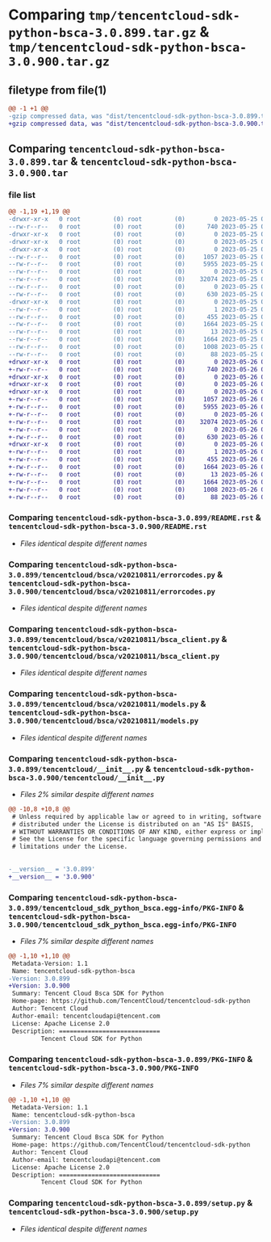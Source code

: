 # Comparing `tmp/tencentcloud-sdk-python-bsca-3.0.899.tar.gz` & `tmp/tencentcloud-sdk-python-bsca-3.0.900.tar.gz`

## filetype from file(1)

```diff
@@ -1 +1 @@
-gzip compressed data, was "dist/tencentcloud-sdk-python-bsca-3.0.899.tar", last modified: Thu May 25 00:18:29 2023, max compression
+gzip compressed data, was "dist/tencentcloud-sdk-python-bsca-3.0.900.tar", last modified: Fri May 26 02:11:53 2023, max compression
```

## Comparing `tencentcloud-sdk-python-bsca-3.0.899.tar` & `tencentcloud-sdk-python-bsca-3.0.900.tar`

### file list

```diff
@@ -1,19 +1,19 @@
-drwxr-xr-x   0 root         (0) root         (0)        0 2023-05-25 00:18:29.000000 tencentcloud-sdk-python-bsca-3.0.899/
--rw-r--r--   0 root         (0) root         (0)      740 2023-05-25 00:18:29.000000 tencentcloud-sdk-python-bsca-3.0.899/README.rst
-drwxr-xr-x   0 root         (0) root         (0)        0 2023-05-25 00:18:29.000000 tencentcloud-sdk-python-bsca-3.0.899/tencentcloud/
-drwxr-xr-x   0 root         (0) root         (0)        0 2023-05-25 00:18:29.000000 tencentcloud-sdk-python-bsca-3.0.899/tencentcloud/bsca/
-drwxr-xr-x   0 root         (0) root         (0)        0 2023-05-25 00:18:29.000000 tencentcloud-sdk-python-bsca-3.0.899/tencentcloud/bsca/v20210811/
--rw-r--r--   0 root         (0) root         (0)     1057 2023-05-25 00:18:29.000000 tencentcloud-sdk-python-bsca-3.0.899/tencentcloud/bsca/v20210811/errorcodes.py
--rw-r--r--   0 root         (0) root         (0)     5955 2023-05-25 00:18:29.000000 tencentcloud-sdk-python-bsca-3.0.899/tencentcloud/bsca/v20210811/bsca_client.py
--rw-r--r--   0 root         (0) root         (0)        0 2023-05-25 00:18:29.000000 tencentcloud-sdk-python-bsca-3.0.899/tencentcloud/bsca/v20210811/__init__.py
--rw-r--r--   0 root         (0) root         (0)    32074 2023-05-25 00:18:29.000000 tencentcloud-sdk-python-bsca-3.0.899/tencentcloud/bsca/v20210811/models.py
--rw-r--r--   0 root         (0) root         (0)        0 2023-05-25 00:18:29.000000 tencentcloud-sdk-python-bsca-3.0.899/tencentcloud/bsca/__init__.py
--rw-r--r--   0 root         (0) root         (0)      630 2023-05-25 00:18:29.000000 tencentcloud-sdk-python-bsca-3.0.899/tencentcloud/__init__.py
-drwxr-xr-x   0 root         (0) root         (0)        0 2023-05-25 00:18:29.000000 tencentcloud-sdk-python-bsca-3.0.899/tencentcloud_sdk_python_bsca.egg-info/
--rw-r--r--   0 root         (0) root         (0)        1 2023-05-25 00:18:29.000000 tencentcloud-sdk-python-bsca-3.0.899/tencentcloud_sdk_python_bsca.egg-info/dependency_links.txt
--rw-r--r--   0 root         (0) root         (0)      455 2023-05-25 00:18:29.000000 tencentcloud-sdk-python-bsca-3.0.899/tencentcloud_sdk_python_bsca.egg-info/SOURCES.txt
--rw-r--r--   0 root         (0) root         (0)     1664 2023-05-25 00:18:29.000000 tencentcloud-sdk-python-bsca-3.0.899/tencentcloud_sdk_python_bsca.egg-info/PKG-INFO
--rw-r--r--   0 root         (0) root         (0)       13 2023-05-25 00:18:29.000000 tencentcloud-sdk-python-bsca-3.0.899/tencentcloud_sdk_python_bsca.egg-info/top_level.txt
--rw-r--r--   0 root         (0) root         (0)     1664 2023-05-25 00:18:29.000000 tencentcloud-sdk-python-bsca-3.0.899/PKG-INFO
--rw-r--r--   0 root         (0) root         (0)     1008 2023-05-25 00:18:29.000000 tencentcloud-sdk-python-bsca-3.0.899/setup.py
--rw-r--r--   0 root         (0) root         (0)       88 2023-05-25 00:18:29.000000 tencentcloud-sdk-python-bsca-3.0.899/setup.cfg
+drwxr-xr-x   0 root         (0) root         (0)        0 2023-05-26 02:11:53.000000 tencentcloud-sdk-python-bsca-3.0.900/
+-rw-r--r--   0 root         (0) root         (0)      740 2023-05-26 02:11:53.000000 tencentcloud-sdk-python-bsca-3.0.900/README.rst
+drwxr-xr-x   0 root         (0) root         (0)        0 2023-05-26 02:11:53.000000 tencentcloud-sdk-python-bsca-3.0.900/tencentcloud/
+drwxr-xr-x   0 root         (0) root         (0)        0 2023-05-26 02:11:53.000000 tencentcloud-sdk-python-bsca-3.0.900/tencentcloud/bsca/
+drwxr-xr-x   0 root         (0) root         (0)        0 2023-05-26 02:11:53.000000 tencentcloud-sdk-python-bsca-3.0.900/tencentcloud/bsca/v20210811/
+-rw-r--r--   0 root         (0) root         (0)     1057 2023-05-26 02:11:53.000000 tencentcloud-sdk-python-bsca-3.0.900/tencentcloud/bsca/v20210811/errorcodes.py
+-rw-r--r--   0 root         (0) root         (0)     5955 2023-05-26 02:11:53.000000 tencentcloud-sdk-python-bsca-3.0.900/tencentcloud/bsca/v20210811/bsca_client.py
+-rw-r--r--   0 root         (0) root         (0)        0 2023-05-26 02:11:53.000000 tencentcloud-sdk-python-bsca-3.0.900/tencentcloud/bsca/v20210811/__init__.py
+-rw-r--r--   0 root         (0) root         (0)    32074 2023-05-26 02:11:53.000000 tencentcloud-sdk-python-bsca-3.0.900/tencentcloud/bsca/v20210811/models.py
+-rw-r--r--   0 root         (0) root         (0)        0 2023-05-26 02:11:53.000000 tencentcloud-sdk-python-bsca-3.0.900/tencentcloud/bsca/__init__.py
+-rw-r--r--   0 root         (0) root         (0)      630 2023-05-26 02:11:53.000000 tencentcloud-sdk-python-bsca-3.0.900/tencentcloud/__init__.py
+drwxr-xr-x   0 root         (0) root         (0)        0 2023-05-26 02:11:53.000000 tencentcloud-sdk-python-bsca-3.0.900/tencentcloud_sdk_python_bsca.egg-info/
+-rw-r--r--   0 root         (0) root         (0)        1 2023-05-26 02:11:53.000000 tencentcloud-sdk-python-bsca-3.0.900/tencentcloud_sdk_python_bsca.egg-info/dependency_links.txt
+-rw-r--r--   0 root         (0) root         (0)      455 2023-05-26 02:11:53.000000 tencentcloud-sdk-python-bsca-3.0.900/tencentcloud_sdk_python_bsca.egg-info/SOURCES.txt
+-rw-r--r--   0 root         (0) root         (0)     1664 2023-05-26 02:11:53.000000 tencentcloud-sdk-python-bsca-3.0.900/tencentcloud_sdk_python_bsca.egg-info/PKG-INFO
+-rw-r--r--   0 root         (0) root         (0)       13 2023-05-26 02:11:53.000000 tencentcloud-sdk-python-bsca-3.0.900/tencentcloud_sdk_python_bsca.egg-info/top_level.txt
+-rw-r--r--   0 root         (0) root         (0)     1664 2023-05-26 02:11:53.000000 tencentcloud-sdk-python-bsca-3.0.900/PKG-INFO
+-rw-r--r--   0 root         (0) root         (0)     1008 2023-05-26 02:11:53.000000 tencentcloud-sdk-python-bsca-3.0.900/setup.py
+-rw-r--r--   0 root         (0) root         (0)       88 2023-05-26 02:11:53.000000 tencentcloud-sdk-python-bsca-3.0.900/setup.cfg
```

### Comparing `tencentcloud-sdk-python-bsca-3.0.899/README.rst` & `tencentcloud-sdk-python-bsca-3.0.900/README.rst`

 * *Files identical despite different names*

### Comparing `tencentcloud-sdk-python-bsca-3.0.899/tencentcloud/bsca/v20210811/errorcodes.py` & `tencentcloud-sdk-python-bsca-3.0.900/tencentcloud/bsca/v20210811/errorcodes.py`

 * *Files identical despite different names*

### Comparing `tencentcloud-sdk-python-bsca-3.0.899/tencentcloud/bsca/v20210811/bsca_client.py` & `tencentcloud-sdk-python-bsca-3.0.900/tencentcloud/bsca/v20210811/bsca_client.py`

 * *Files identical despite different names*

### Comparing `tencentcloud-sdk-python-bsca-3.0.899/tencentcloud/bsca/v20210811/models.py` & `tencentcloud-sdk-python-bsca-3.0.900/tencentcloud/bsca/v20210811/models.py`

 * *Files identical despite different names*

### Comparing `tencentcloud-sdk-python-bsca-3.0.899/tencentcloud/__init__.py` & `tencentcloud-sdk-python-bsca-3.0.900/tencentcloud/__init__.py`

 * *Files 2% similar despite different names*

```diff
@@ -10,8 +10,8 @@
 # Unless required by applicable law or agreed to in writing, software
 # distributed under the License is distributed on an "AS IS" BASIS,
 # WITHOUT WARRANTIES OR CONDITIONS OF ANY KIND, either express or implied.
 # See the License for the specific language governing permissions and
 # limitations under the License.
 
 
-__version__ = '3.0.899'
+__version__ = '3.0.900'
```

### Comparing `tencentcloud-sdk-python-bsca-3.0.899/tencentcloud_sdk_python_bsca.egg-info/PKG-INFO` & `tencentcloud-sdk-python-bsca-3.0.900/tencentcloud_sdk_python_bsca.egg-info/PKG-INFO`

 * *Files 7% similar despite different names*

```diff
@@ -1,10 +1,10 @@
 Metadata-Version: 1.1
 Name: tencentcloud-sdk-python-bsca
-Version: 3.0.899
+Version: 3.0.900
 Summary: Tencent Cloud Bsca SDK for Python
 Home-page: https://github.com/TencentCloud/tencentcloud-sdk-python
 Author: Tencent Cloud
 Author-email: tencentcloudapi@tencent.com
 License: Apache License 2.0
 Description: ============================
         Tencent Cloud SDK for Python
```

### Comparing `tencentcloud-sdk-python-bsca-3.0.899/PKG-INFO` & `tencentcloud-sdk-python-bsca-3.0.900/PKG-INFO`

 * *Files 7% similar despite different names*

```diff
@@ -1,10 +1,10 @@
 Metadata-Version: 1.1
 Name: tencentcloud-sdk-python-bsca
-Version: 3.0.899
+Version: 3.0.900
 Summary: Tencent Cloud Bsca SDK for Python
 Home-page: https://github.com/TencentCloud/tencentcloud-sdk-python
 Author: Tencent Cloud
 Author-email: tencentcloudapi@tencent.com
 License: Apache License 2.0
 Description: ============================
         Tencent Cloud SDK for Python
```

### Comparing `tencentcloud-sdk-python-bsca-3.0.899/setup.py` & `tencentcloud-sdk-python-bsca-3.0.900/setup.py`

 * *Files identical despite different names*

